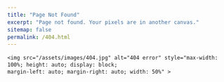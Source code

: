 ```yaml
---
title: "Page Not Found"
excerpt: "Page not found. Your pixels are in another canvas."
sitemap: false
permalink: /404.html 
---
```


<div>

    <img src="/assets/images/404.jpg" alt="404 error" style="max-width: 100%; height: auto; display: block;  
    margin-left: auto; margin-right: auto; width: 50%" >

</div>